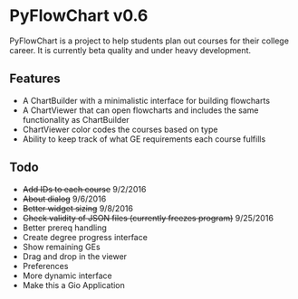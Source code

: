 # PyFlowChart v0.6

PyFlowChart is a project to help students plan out courses 
for their college career. It is currently beta quality 
and under heavy development.

## Features
- A ChartBuilder with a minimalistic interface for building flowcharts
- A ChartViewer that can open flowcharts and includes the same 
  functionality as ChartBuilder
- ChartViewer color codes the courses based on type
- Ability to keep track of what GE requirements each course fulfills

## Todo
- ~~Add IDs to each course~~ 9/2/2016
- ~~About dialog~~ 9/6/2016
- ~~Better widget sizing~~ 9/8/2016
- ~~Check validity of JSON files (currently freezes program)~~ 9/25/2016
- Better prereq handling
- Create degree progress interface
- Show remaining GEs
- Drag and drop in the viewer
- Preferences 
- More dynamic interface
- Make this a Gio Application
